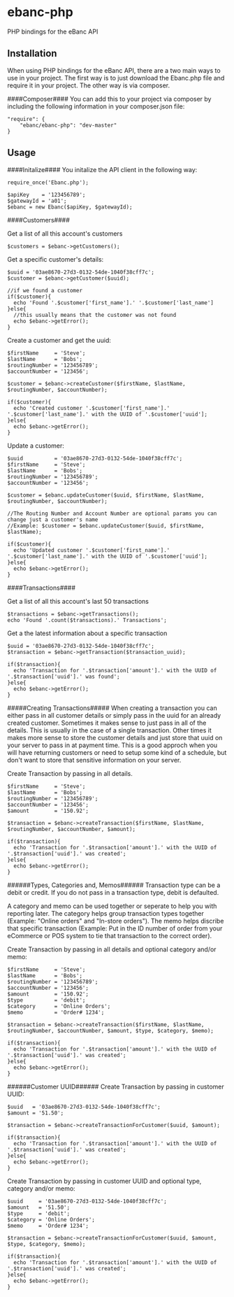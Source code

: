 ebanc-php
=========

PHP bindings for the eBanc API

Installation
------------
When using PHP bindings for the eBanc API, there are a two main ways to use in your project. The first way is to just download the Ebanc.php file and require it in your project. The other way is via composer.

####Composer####
You can add this to your project via composer by including the following information in your composer.json file:

    "require": {
        "ebanc/ebanc-php": "dev-master"
    }

Usage
-----

####Initalize####
You initalize the API client in the following way:

    require_once('Ebanc.php');
    
    $apiKey    = '123456789';
    $gatewayId = 'a01';
    $ebanc = new Ebanc($apiKey, $gatewayId);


####Customers####

Get a list of all this account's customers

    $customers = $ebanc->getCustomers();

Get a specific customer's details:

    $uuid = '03ae8670-27d3-0132-54de-1040f38cff7c';
    $customer = $ebanc->getCustomer($uuid);
    
    //if we found a customer
    if($customer){
      echo 'Found '.$customer['first_name'].' '.$customer['last_name']
    }else{
      //this usually means that the customer was not found
      echo $ebanc->getError();
    }

Create a customer and get the uuid:

    $firstName     = 'Steve';
    $lastName      = 'Bobs';
    $routingNumber = '123456789';
    $accountNumber = '123456';
    
    $customer = $ebanc->createCustomer($firstName, $lastName, $routingNumber, $accountNumber);

    if($customer){
      echo 'Created customer '.$customer['first_name'].' '.$customer['last_name'].' with the UUID of '.$customer['uuid'];
    }else{
      echo $ebanc->getError();
    }

Update a customer:

    $uuid          = '03ae8670-27d3-0132-54de-1040f38cff7c';
    $firstName     = 'Steve';
    $lastName      = 'Bobs';
    $routingNumber = '123456789';
    $accountNumber = '123456';
    
    $customer = $ebanc.updateCustomer($uuid, $firstName, $lastName, $routingNumber, $accountNumber);
    
    //The Routing Number and Account Number are optional params you can change just a customer's name
    //Example: $customer = $ebanc.updateCustomer($uuid, $firstName, $lastName);
    
    if($customer){
      echo 'Updated customer '.$customer['first_name'].' '.$customer['last_name'].' with the UUID of '.$customer['uuid'];
    }else{
      echo $ebanc->getError();
    }


####Transactions####

Get a list of all this account's last 50 transactions

    $transactions = $ebanc->getTransactions();
    echo 'Found '.count($transactions).' Transactions';

Get a the latest information about a specific transaction

    $uuid = '03ae8670-27d3-0132-54de-1040f38cff7c';
    $transaction = $ebanc->getTransaction($transaction_uuid);
    
    if($transaction){
      echo 'Transaction for '.$transaction['amount'].' with the UUID of '.$transaction['uuid'].' was found';
    }else{
      echo $ebanc->getError();
    }

#####Creating Transactions#####
When creating a transaction you can either pass in all customer details or simply pass in the uuid for an already created customer. Sometimes it makes sense to just pass in all of the details. This is usually in the case of a single transaction. Other times it makes more sense to store the customer details and just store that uuid on your server to pass in at payment time. This is a good approch when you will have returning customers or need to setup some kind of a schedule, but don't want to store that sensitive information on your server.

Create Transaction by passing in all details.

    $firstName     = 'Steve';
    $lastName      = 'Bobs';
    $routingNumber = '123456789';
    $accountNumber = '123456';
    $amount        = '150.92';
    
    $transaction = $ebanc->createTransaction($firstName, $lastName, $routingNumber, $accountNumber, $amount);
    
    if($transaction){
      echo 'Transaction for '.$transaction['amount'].' with the UUID of '.$transaction['uuid'].' was created';
    }else{
      echo $ebanc->getError();
    }

######Types, Categories and, Memos######
Transaction type can be a debit or credit. If you do not pass in a transaction type, debit is defaulted.

A category and memo can be used together or seperate to help you with reporting later. The category helps group transaction types together (Example: "Online orders" and "In-store orders"). The memo helps discribe that specific transaction (Example: Put in the ID number of order from your eCommerce or POS system to tie that transaction to the correct order).

Create Transaction by passing in all details and optional category and/or memo:

    $firstName     = 'Steve';
    $lastName      = 'Bobs';
    $routingNumber = '123456789';
    $accountNumber = '123456';
    $amount        = '150.92';
    $type          = 'debit';
    $category      = 'Online Orders';
    $memo          = 'Order# 1234';
    
    $transaction = $ebanc->createTransaction($firstName, $lastName, $routingNumber, $accountNumber, $amount, $type, $category, $memo);
    
    if($transaction){
      echo 'Transaction for '.$transaction['amount'].' with the UUID of '.$transaction['uuid'].' was created';
    }else{
      echo $ebanc->getError();
    }

######Customer UUID######
Create Transaction by passing in customer UUID:

    $uuid   = '03ae8670-27d3-0132-54de-1040f38cff7c';
    $amount = '51.50';
    
    $transaction = $ebanc->createTransactionForCustomer($uuid, $amount);
    
    if($transaction){
      echo 'Transaction for '.$transaction['amount'].' with the UUID of '.$transaction['uuid'].' was created';
    }else{
      echo $ebanc->getError();
    }

Create Transaction by passing in customer UUID and optional type, category and/or memo:

    $uuid     = '03ae8670-27d3-0132-54de-1040f38cff7c';
    $amount   = '51.50';
    $type     = 'debit';
    $category = 'Online Orders';
    $memo     = 'Order# 1234';
    
    $transaction = $ebanc->createTransactionForCustomer($uuid, $amount, $type, $category, $memo);
    
    if($transaction){
      echo 'Transaction for '.$transaction['amount'].' with the UUID of '.$transaction['uuid'].' was created';
    }else{
      echo $ebanc->getError();
    }
